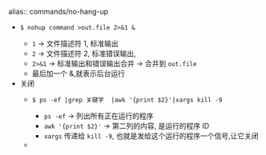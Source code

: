 alias:: commands/no-hang-up

- ```shell
  $ nohup command >out.file 2>&1 &
  ```
  - `1` -> 文件描述符 1, 标准输出
  - `2` -> 文件描述符 2, 标准错误输出,
  - `2>&1` -> 标准输出和错误输出合并 -> 合并到 `out.file`
  - 最后加一个 &,就表示后台运行
- 关闭
  - ```shell
    $ ps -ef |grep 关键字  |awk '{print $2}'|xargs kill -9
    ```
    - `ps -ef` -> 列出所有正在运行的程序
    - `awk '{print $2}'` -> 第二列的内容, 是运行的程序 ID
    - `xargs` 传递给 `kill -9`, 也就是发给这个运行的程序一个信号,让它关闭
  -
